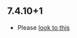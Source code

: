 ## 7.4.10+1

- Please [look to this]((https://dooboolab.github.io/flutter_sound/doc/book/CHANGELOG.html))
